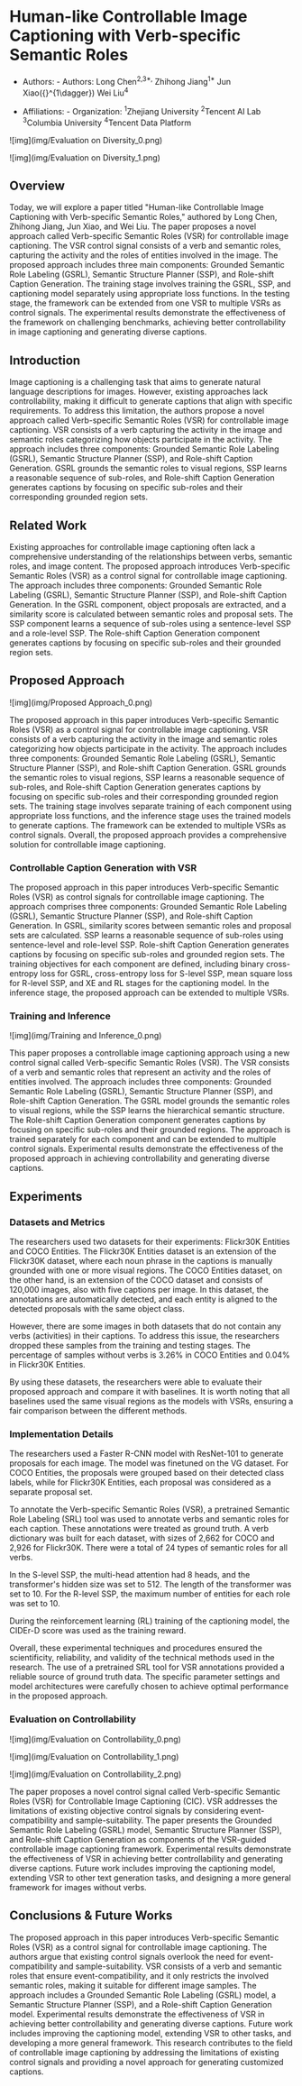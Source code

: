 # Human-like Controllable Image Captioning with Verb-specific Semantic Roles

- Authors: - Authors: Long Chen<sup>2,3*,</sup>    Zhihong Jiang<sup>1*</sup>    Jun Xiao\({}^{1\dagger}\)   Wei Liu<sup>4</sup>

- Affiliations: - Organization: <sup>1</sup>Zhejiang University   <sup>2</sup>Tencent AI Lab   <sup>3</sup>Columbia University   <sup>4</sup>Tencent Data Platform

![img](img/Evaluation on Diversity_0.png)

![img](img/Evaluation on Diversity_1.png)

## Overview


Today, we will explore a paper titled "Human-like Controllable Image Captioning with Verb-specific Semantic Roles," authored by Long Chen, Zhihong Jiang, Jun Xiao, and Wei Liu. The paper proposes a novel approach called Verb-specific Semantic Roles (VSR) for controllable image captioning. The VSR control signal consists of a verb and semantic roles, capturing the activity and the roles of entities involved in the image. The proposed approach includes three main components: Grounded Semantic Role Labeling (GSRL), Semantic Structure Planner (SSP), and Role-shift Caption Generation. The training stage involves training the GSRL, SSP, and captioning model separately using appropriate loss functions. In the testing stage, the framework can be extended from one VSR to multiple VSRs as control signals. The experimental results demonstrate the effectiveness of the framework on challenging benchmarks, achieving better controllability in image captioning and generating diverse captions.
## Introduction


Image captioning is a challenging task that aims to generate natural language descriptions for images. However, existing approaches lack controllability, making it difficult to generate captions that align with specific requirements. To address this limitation, the authors propose a novel approach called Verb-specific Semantic Roles (VSR) for controllable image captioning. VSR consists of a verb capturing the activity in the image and semantic roles categorizing how objects participate in the activity. The approach includes three components: Grounded Semantic Role Labeling (GSRL), Semantic Structure Planner (SSP), and Role-shift Caption Generation. GSRL grounds the semantic roles to visual regions, SSP learns a reasonable sequence of sub-roles, and Role-shift Caption Generation generates captions by focusing on specific sub-roles and their corresponding grounded region sets.
## Related Work


Existing approaches for controllable image captioning often lack a comprehensive understanding of the relationships between verbs, semantic roles, and image content. The proposed approach introduces Verb-specific Semantic Roles (VSR) as a control signal for controllable image captioning. The approach includes three components: Grounded Semantic Role Labeling (GSRL), Semantic Structure Planner (SSP), and Role-shift Caption Generation. In the GSRL component, object proposals are extracted, and a similarity score is calculated between semantic roles and proposal sets. The SSP component learns a sequence of sub-roles using a sentence-level SSP and a role-level SSP. The Role-shift Caption Generation component generates captions by focusing on specific sub-roles and their grounded region sets.
## Proposed Approach
![img](img/Proposed Approach_0.png)

The proposed approach in this paper introduces Verb-specific Semantic Roles (VSR) as a control signal for controllable image captioning. VSR consists of a verb capturing the activity in the image and semantic roles categorizing how objects participate in the activity. The approach includes three components: Grounded Semantic Role Labeling (GSRL), Semantic Structure Planner (SSP), and Role-shift Caption Generation. GSRL grounds the semantic roles to visual regions, SSP learns a reasonable sequence of sub-roles, and Role-shift Caption Generation generates captions by focusing on specific sub-roles and their corresponding grounded region sets. The training stage involves separate training of each component using appropriate loss functions, and the inference stage uses the trained models to generate captions. The framework can be extended to multiple VSRs as control signals. Overall, the proposed approach provides a comprehensive solution for controllable image captioning.
### Controllable Caption Generation with VSR


The proposed approach in this paper introduces Verb-specific Semantic Roles (VSR) as control signals for controllable image captioning. The approach comprises three components: Grounded Semantic Role Labeling (GSRL), Semantic Structure Planner (SSP), and Role-shift Caption Generation. In GSRL, similarity scores between semantic roles and proposal sets are calculated. SSP learns a reasonable sequence of sub-roles using sentence-level and role-level SSP. Role-shift Caption Generation generates captions by focusing on specific sub-roles and grounded region sets. The training objectives for each component are defined, including binary cross-entropy loss for GSRL, cross-entropy loss for S-level SSP, mean square loss for R-level SSP, and XE and RL stages for the captioning model. In the inference stage, the proposed approach can be extended to multiple VSRs.
### Training and Inference
![img](img/Training and Inference_0.png)

This paper proposes a controllable image captioning approach using a new control signal called Verb-specific Semantic Roles (VSR). The VSR consists of a verb and semantic roles that represent an activity and the roles of entities involved. The approach includes three components: Grounded Semantic Role Labeling (GSRL), Semantic Structure Planner (SSP), and Role-shift Caption Generation. The GSRL model grounds the semantic roles to visual regions, while the SSP learns the hierarchical semantic structure. The Role-shift Caption Generation component generates captions by focusing on specific sub-roles and their grounded regions. The approach is trained separately for each component and can be extended to multiple control signals. Experimental results demonstrate the effectiveness of the proposed approach in achieving controllability and generating diverse captions.
## Experiments



### Datasets and Metrics


The researchers used two datasets for their experiments: Flickr30K Entities and COCO Entities. The Flickr30K Entities dataset is an extension of the Flickr30K dataset, where each noun phrase in the captions is manually grounded with one or more visual regions. The COCO Entities dataset, on the other hand, is an extension of the COCO dataset and consists of 120,000 images, also with five captions per image. In this dataset, the annotations are automatically detected, and each entity is aligned to the detected proposals with the same object class.

However, there are some images in both datasets that do not contain any verbs (activities) in their captions. To address this issue, the researchers dropped these samples from the training and testing stages. The percentage of samples without verbs is 3.26% in COCO Entities and 0.04% in Flickr30K Entities.

By using these datasets, the researchers were able to evaluate their proposed approach and compare it with baselines. It is worth noting that all baselines used the same visual regions as the models with VSRs, ensuring a fair comparison between the different methods.
### Implementation Details


The researchers used a Faster R-CNN model with ResNet-101 to generate proposals for each image. The model was finetuned on the VG dataset. For COCO Entities, the proposals were grouped based on their detected class labels, while for Flickr30K Entities, each proposal was considered as a separate proposal set.

To annotate the Verb-specific Semantic Roles (VSR), a pretrained Semantic Role Labeling (SRL) tool was used to annotate verbs and semantic roles for each caption. These annotations were treated as ground truth. A verb dictionary was built for each dataset, with sizes of 2,662 for COCO and 2,926 for Flickr30K. There were a total of 24 types of semantic roles for all verbs.

In the S-level SSP, the multi-head attention had 8 heads, and the transformer's hidden size was set to 512. The length of the transformer was set to 10. For the R-level SSP, the maximum number of entities for each role was set to 10.

During the reinforcement learning (RL) training of the captioning model, the CIDEr-D score was used as the training reward.

Overall, these experimental techniques and procedures ensured the scientificity, reliability, and validity of the technical methods used in the research. The use of a pretrained SRL tool for VSR annotations provided a reliable source of ground truth data. The specific parameter settings and model architectures were carefully chosen to achieve optimal performance in the proposed approach.
### Evaluation on Controllability
![img](img/Evaluation on Controllability_0.png)

![img](img/Evaluation on Controllability_1.png)

![img](img/Evaluation on Controllability_2.png)

The paper proposes a novel control signal called Verb-specific Semantic Roles (VSR) for Controllable Image Captioning (CIC). VSR addresses the limitations of existing objective control signals by considering event-compatibility and sample-suitability. The paper presents the Grounded Semantic Role Labeling (GSRL) model, Semantic Structure Planner (SSP), and Role-shift Caption Generation as components of the VSR-guided controllable image captioning framework. Experimental results demonstrate the effectiveness of VSR in achieving better controllability and generating diverse captions. Future work includes improving the captioning model, extending VSR to other text generation tasks, and designing a more general framework for images without verbs.
## Conclusions & Future Works


The proposed approach in this paper introduces Verb-specific Semantic Roles (VSR) as a control signal for controllable image captioning. The authors argue that existing control signals overlook the need for event-compatibility and sample-suitability. VSR consists of a verb and semantic roles that ensure event-compatibility, and it only restricts the involved semantic roles, making it suitable for different image samples. The approach includes a Grounded Semantic Role Labeling (GSRL) model, a Semantic Structure Planner (SSP), and a Role-shift Caption Generation model. Experimental results demonstrate the effectiveness of VSR in achieving better controllability and generating diverse captions. Future work includes improving the captioning model, extending VSR to other tasks, and developing a more general framework. This research contributes to the field of controllable image captioning by addressing the limitations of existing control signals and providing a novel approach for generating customized captions.